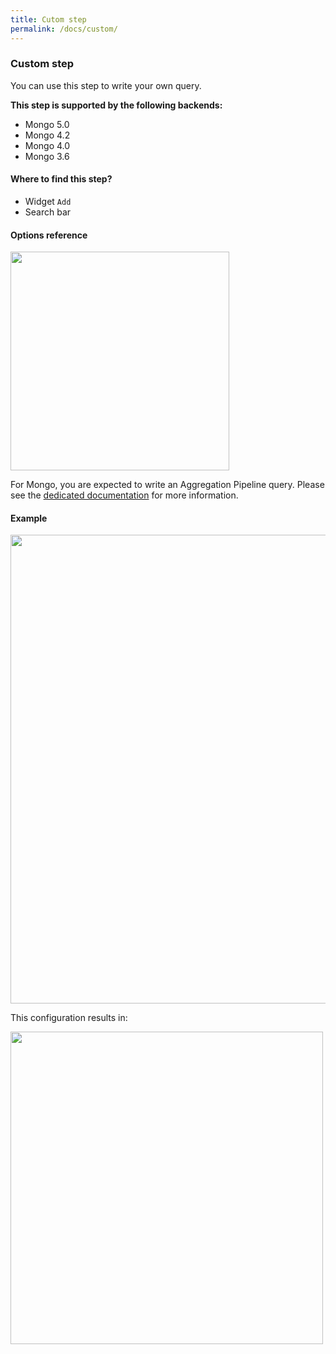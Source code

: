 ```yaml
---
title: Cutom step
permalink: /docs/custom/
---
```


### Custom step

You can use this step to write your own query.

**This step is supported by the following backends:**

- Mongo 5.0
- Mongo 4.2
- Mongo 4.0
- Mongo 3.6

#### Where to find this step?

- Widget `Add`
- Search bar

#### Options reference

<img src="../../img/docs/user-interface/custom_step_form.jpg" width="350" />

For Mongo, you are expected to write an Aggregation Pipeline query. Please see
the [dedicated documentation](https://docs.mongodb.com/manual/reference/operator/aggregation-pipeline/)
for more information.

#### Example

<img src="../../img/docs/user-interface/custom_example_conf.jpg" width="750" />

This configuration results in:

<img src="../../img/docs/user-interface/custom_example_result.jpg" width="500" />

